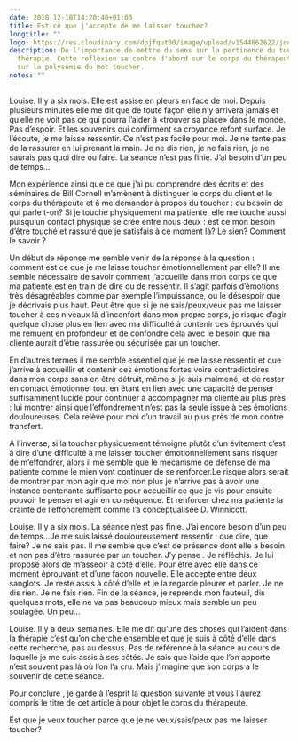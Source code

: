 ```yaml
---
date: 2018-12-18T14:20:40+01:00
title: Est-ce que j'accepte de me laisser toucher?
longtitle: ""
logo: https://res.cloudinary.com/dpjfqut00/image/upload/v1544862622/jonas-vincent-2717-unsplash.jpg
description: De l'importance de mettre du sens sur la pertinence du toucher en
  thérapie. Cette reflexion se centre d'abord sur le corps du thérapeute et joue
  sur la polysémie du mot toucher.
notes: ""
---
```


Louise. Il y a six mois. Elle est assise en pleurs en face de moi. Depuis plusieurs minutes elle me dit que de toute façon elle n’y arrivera jamais et qu’elle ne voit pas ce qui pourra l’aider à «trouver sa place» dans le monde. Pas d’espoir. Et les souvenirs qui confirment sa croyance refont surface. Je l’écoute, je me laisse ressentir. Ce n’est pas facile pour moi. Je ne tente pas de la rassurer en lui prenant la main. Je ne dis rien, je ne fais rien, je ne saurais pas quoi dire ou faire. La séance n’est pas finie. J’ai besoin d’un peu de temps...

Mon expérience ainsi que ce que j’ai pu comprendre des écrits et des séminaires de Bill Cornell m’amènent à distinguer le corps du client et le corps du thérapeute et à me demander à propos du toucher : du besoin de qui parle t-on? Si je touche physiquement ma patiente, elle me touche aussi puisqu’un contact physique se crée entre nous deux : est ce mon besoin d’être touché et rassuré que je satisfais à ce moment là? Le sien? Comment le savoir ?

Un début de réponse me semble venir de la réponse à la question : comment est ce que je me laisse toucher émotionnellement par elle? Il me semble nécessaire de savoir comment j’accueille dans mon corps ce que ma patiente est en train de dire ou de ressentir. Il s’agit parfois d’émotions très désagréables comme par exemple l’impuissance, ou le désespoir que je décrivais plus haut. Peut être que si je ne sais/peux/veux pas me laisser toucher à ces niveaux là d’inconfort dans mon propre corps, je risque d’agir quelque chose plus en lien avec ma difficulté à contenir ces éprouvés qui me remuent en profondeur et de confondre cela avec le besoin que ma cliente aurait d’être rassurée ou sécurisée par un toucher.

En d’autres termes il me semble essentiel que je me laisse ressentir et que j’arrive à accueillir et contenir ces émotions fortes voire contradictoires dans mon corps sans en être détruit, même si je suis malmené, et de rester en contact émotionnel tout en étant en lien avec une capacité de penser suffisamment lucide pour continuer à accompagner ma cliente au plus près : lui montrer ainsi que l’effondrement n’est pas la seule issue à ces émotions douloureuses. Cela relève pour moi d’un travail au plus près de mon contre transfert.

A l’inverse, si la toucher physiquement témoigne plutôt d’un évitement c’est à dire d’une difficulté à me laisser toucher émotionnellement sans risquer de m’effondrer, alors il me semble que le mécanisme de défense de ma patiente comme le mien vont continuer de se renforcer.Le risque alors serait de montrer par mon agir que moi non plus je n’arrive pas à avoir une instance contenante suffisante pour accueillir ce que je vis pour ensuite pouvoir le penser et agir en conséquence. Et renforcer chez ma patiente la crainte de l’effondrement comme l’a conceptualisée D. Winnicott.

Louise. Il y a six mois. La séance n’est pas finie. J’ai encore besoin d’un peu de temps...Je me suis laissé douloureusement ressentir : que dire, que faire? Je ne sais pas. Il me semble que c’est de présence dont elle a besoin et non pas d’être rassurée par un toucher. J’y pense . Je réfléchis. Je lui propose alors de m’asseoir à côté d’elle. Pour être avec elle dans ce moment éprouvant et d’une façon nouvelle. Elle accepte entre deux sanglots. Je reste assis à côté d’elle et je la regarde pleurer et parler. Je ne dis rien. Je ne fais rien. Fin de la séance, je reprends mon fauteuil, dis quelques mots, elle ne va pas beaucoup mieux mais semble un peu soulagée. Un peu...

Louise. Il y a deux semaines. Elle me dit qu’une des choses qui l’aident dans la thérapie c’est qu’on cherche ensemble et que je suis à côté d’elle dans cette recherche, pas au dessus. Pas de référence à la séance au cours de laquelle je me suis assis à ses côtés. Je sais que l’aide que l’on apporte n’est souvent pas là où l’on l’a cru. Mais j’imagine que son corps a le souvenir de cette séance.

Pour conclure , je garde à l’esprit la question suivante et vous l'aurez compris le titre de cet article à pour objet le corps du thérapeute.

Est que je veux toucher parce que je ne veux/sais/peux pas me laisser toucher?
